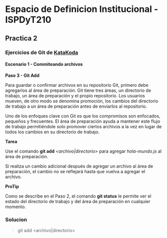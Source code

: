 # Espacio de Definicion Institucional - ISPDyT210
## Practica 2
### Ejercicios de Git de [KataKoda](https://www.katacoda.com/courses/git/1)
#### Escenario 1 - Commiteando archivos

**Paso 3 - Git Add**

Para guardar o confirmar archivos en su repositorio Git, primero debe agregarlos al área de preparación. Git tiene tres áreas, un directorio de trabajo, un área de preparación y el propio repositorio. Los usuarios mueven, de otro modo se denomina promoción, los cambios del directorio de trabajo a un área de preparación antes de enviarlos al repositorio.

Uno de los enfoques clave con Git es que los compromisos son enfocados, pequeños y frecuentes. El área de preparación ayuda a mantener este flujo de trabajo permitiéndole solo promover ciertos archivos a la vez en lugar de todos los cambios en su directorio de trabajo.

**Tarea**

Use el comando **git add** *<archivo|directorio>* para agregar *hola-mundo.js* al área de preparación.

Si realiza un cambio adicional después de agregar un archivo al área de preparación, el cambio no se reflejará hasta que vuelva a agregar el archivo.

**ProTip**

Como se describe en el Paso 2, el comando **git status** le permite ver el estado del directorio de trabajo y del área de preparación en cualquier momento.

### Solucion

> git add <archivo|directorio>
